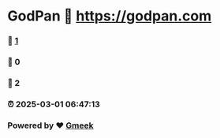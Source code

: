 # GodPan :link: https://godpan.com 
### :page_facing_up: [1](https://godpan.com/tag.html) 
### :speech_balloon: 0 
### :hibiscus: 2 
### :alarm_clock: 2025-03-01 06:47:13 
### Powered by :heart: [Gmeek](https://github.com/Meekdai/Gmeek)
